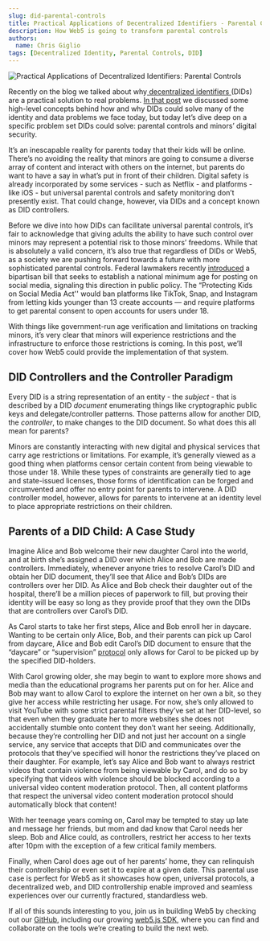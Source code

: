 ```yaml
---
slug: did-parental-controls
title: Practical Applications of Decentralized Identifiers - Parental Controls
description: How Web5 is going to transform parental controls
authors:
  name: Chris Giglio
tags: [Decentralized Identity, Parental Controls, DID]
---
```


<head>
  <meta property="og:title" content="Practical Applications of Decentralized Identifiers: Parental Controls" />
  <meta property="og:type" content="website" />
  <meta property="og:url" content='https://developer.tbd.website/blog/2023-05-23-dwas-vs-pwas' />
  <meta name="og:description" content="How Web5 is going to transform parental controls" />
  <meta property="og:image" content="https://developer.tbd.website/assets/images/dwas-vs-pwas-478cc48cbfc1dd8176dc0c98cafcf16f.png" /> 

  <meta name="twitter:card" content="summary_large_image" />
  <meta property="twitter:domain" content="developer.tbd.website" />
  <meta name="twitter:site" content="@tbddev" />
  <meta name="twitter:title" content="Practical Applications of Decentralized Identifiers: Parental Controls" />
  <meta property="twitter:url" content='https://developer.tbd.website/blog/2023-05-23-dwas-vs-pwas' /> 
  <meta name="twitter:description" content="How Web5 is going to transform parental controls" />
  <meta name="twitter:image" content="https://developer.tbd.website/assets/images/dwas-vs-pwas-478cc48cbfc1dd8176dc0c98cafcf16f.png" />

  <link rel="apple-touch-icon" href="https://developer.tbd.website/img/tbd-fav-icon-main.png" />
</head>

![Practical Applications of Decentralized Identifiers: Parental Controls](/img/did-parental-controls.png)

Recently on the blog we talked about why[ decentralized identifiers ](https://developer.tbd.website/docs/web5/learn/decentralized-identifiers)(DIDs) are a practical solution to real problems. [In that post](https://developer.tbd.website/blog/practicality-of-decentralized-identifiers) we discussed some high-level concepts behind how and why DIDs could solve many of the identity and data problems we face today, but today let’s dive deep on a specific problem set DIDs could solve: parental controls and minors’ digital security.

It’s an inescapable reality for parents today that their kids will be online. There’s no avoiding the reality that minors are going to consume a diverse array of content and interact with others on the internet, but parents do want to have a say in what’s put in front of their children. Digital safety is already incorporated by some services - such as Netflix - and platforms - like iOS - but universal parental controls and safety monitoring don’t presently exist. That could change, however, via DIDs and a concept known as DID controllers.

<!--truncate-->

Before we dive into how DIDs can facilitate universal parental controls, it’s fair to acknowledge that giving adults the ability to have such control over minors may represent a potential risk to those minors’ freedoms. While that is absolutely a valid concern, it’s also true that regardless of DIDs or Web5, as a society we are pushing forward towards a future with more sophisticated parental controls. Federal lawmakers recently [introduced](https://sg.robinhood.com/ls/click?upn=6fntGirSE5selsQKrSSUHhYEbJQr-2FOms0-2Budh-2FjizGqQjBZ-2F-2Fr1OqtAW5Vk-2Fh5nDTBbGXewV1rTmTAQ8J-2FnHutGze-2FZdRujL0z-2BT7TPQq2rMPP57Ry7H581UcM0jJNpbmEdo_JY5fc7bPIFJAvDYWnO7d4p-2FX8FAV-2BsZ9F4kAeTjyMnD-2BG0K2bZ0-2FUf-2BuopiaAntAAkVBHDuQJAFvEBGYqFHT51-2FSOTDJz-2B8jhQIBwTwwfjU6PpsWQkmsRZ-2FHGMwJynKK9gXf8AtDP1YE6sEYYtMtmmDlG6CvQMea0rUNVpY-2FTuOKnGNSHlL9NK2Jk0q4-2FRpQ-2BbFtdlnhiQK67JNVXPiMBWqgHoT-2FNCfxxr-2F4bbdre3UHJXnBVp4xhgpxhidBEbUjonDeOsX9WuX1m9sAXLuuDylpr6dFaUbCX7V9cjRoJcnvuSBxBCwsyz0eXjWABCQjrAy9oqfdT13fwQv3bIrZGwi4hMa7GsMULwMU-2BKacfPI2kJLSHpJVUvTj0CZluT9SEPpZc9wYkLrSqv2BgqnbOZJ7IEA2ZR7oNF91e94HvIaC4j-2BaatuJDdofN1Qyqph57vfWyKDAUWfEKruDuKv7ecdo-2BsRt4-2B7nt9ljpyuTRmSS458UlBFpp4g2s9qHyc0FXVVo4C3KZLpSWPmsT58L-2BObuk46zQ4wSPr-2B7SqxnCCx-2BoK4Ttt0AhCjjxnitNriSjzZgupScdseXH00RSO3rOmi1G295urhUXfGvnevAqZh2CKf-2F3fPEn5uA9-2BNDOSVhZB-2BUEqZmRd8ND43TkEmHRQ-3D-3D) a bipartisan bill that seeks to establish a national minimum age for posting on social media, signaling this direction in public policy. The “Protecting Kids on Social Media Act'' would ban platforms like TikTok, Snap, and Instagram from letting kids younger than 13 create accounts — and require platforms to get parental consent to open accounts for users under 18. 

With things like government-run age verification and limitations on tracking minors, it’s very clear that minors will experience restrictions and the infrastructure to enforce those restrictions is coming. In this post, we’ll cover how Web5 could provide the implementation of that system.


## DID Controllers and the Controller Paradigm

Every DID is a string representation of an entity - the _subject_ - that is described by a DID _document_ enumerating things like cryptographic public keys and delegate/controller patterns. Those patterns allow for another DID, the _controller_, to make changes to the DID document. So what does this all mean for parents?

Minors are constantly interacting with new digital and physical services that carry age restrictions or limitations. For example, it’s generally viewed as a good thing when platforms censor certain content from being viewable to those under 18. While these types of constraints are generally tied to age and state-issued licenses, those forms of identification can be forged and circumvented and offer no entry point for parents to intervene. A DID controller model, however, allows for parents to intervene at an identity level to place appropriate restrictions on their children.


## Parents of a DID Child: A Case Study

Imagine Alice and Bob welcome their new daughter Carol into the world, and at birth she’s assigned a DID over which Alice and Bob are made controllers. Immediately, whenever anyone tries to resolve Carol’s DID and obtain her DID document, they’ll see that Alice and Bob’s DIDs are controllers over her DID. As Alice and Bob check their daughter out of the hospital, there’ll be a million pieces of paperwork to fill, but proving their identity will be easy so long as they provide proof that they own the DIDs that are controllers over Carol’s DID.

As Carol starts to take her first steps, Alice and Bob enroll her in daycare. Wanting to be certain only Alice, Bob, and their parents can pick up Carol from daycare, Alice and Bob edit Carol’s DID document to ensure that the “daycare” or “supervision” [protocol](https://developer.tbd.website/docs/web5/learn/protocols) only allows for Carol to be picked up by the specified DID-holders.

With Carol growing older, she may begin to want to explore more shows and media than the educational programs her parents put on for her. Alice and Bob may want to allow Carol to explore the internet on her own a bit, so they give her access while restricting her usage. For now, she’s only allowed to visit YouTube with some strict parental filters they’ve set at her DID-level, so that even when they graduate her to more websites she does not accidentally stumble onto content they don’t want her seeing. Additionally, because they’re controlling her DID and not just her account on a single service, any service that accepts that DID and communicates over the protocols that they’ve specified will honor the restrictions they’ve placed on their daughter. For example, let’s say Alice and Bob want to always restrict videos that contain violence from being viewable by Carol, and do so by specifying that videos with violence should be blocked according to a universal video content moderation protocol. Then, all content platforms that respect the universal video content moderation protocol should automatically block that content!

With her teenage years coming on, Carol may be tempted to stay up late and message her friends, but mom and dad know that Carol needs her sleep. Bob and Alice could, as controllers, restrict her access to her texts after 10pm with the exception of a few critical family members.

Finally, when Carol does age out of her parents’ home, they can relinquish their controllership or even set it to expire at a given date. This parental use case is perfect for Web5 as it showcases how open, universal protocols, a decentralized web, and DID controllership enable improved and seamless experiences over our currently fractured, standardless web.

If all of this sounds interesting to you, join us in building Web5 by checking out our [GitHub](https://github.com/TBD54566975), including our growing [web5.js SDK](https://developer.tbd.website/docs/), where you can find and collaborate on the tools we’re creating to build the next web.
